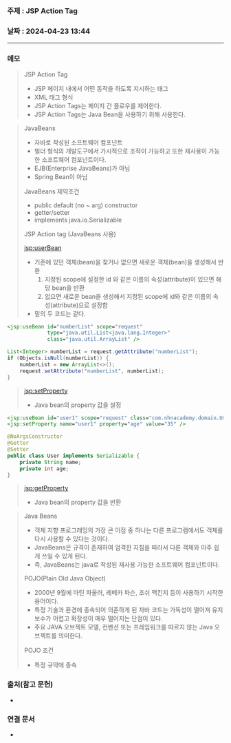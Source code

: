### 주제 : JSP Action Tag

### 날짜 : 2024-04-23 13:44
----
### 메모
> JSP Action Tag
> 	- JSP 페이지 내에서 어떤 동작을 하도록 지시하는 태그
> 	- XML 태그 형식
> 	- JSP Action Tags는 페이지 간 플로우를 제어한다.
> 	- JSP Action Tags는 Java Bean을 사용하기 위해 사용한다.

>JavaBeans
>	- 자바로 작성된 소프트웨어 컴포넌트
>	- 빌더 형식의 개발도구에서 가시적으로 조작이 가능하고 또한 재사용이 가능한 소프트웨어 컴포넌트이다.
>	- EJB(Enterprise JavaBeans)가 아님
>	- Spring Bean이 아님
> 
> JavaBeans 제약조건
> 	- public default (no ~ arg) constructor
> 	- getter/setter
> 	- implements java.io.Serializable
> 
> JSP Action tag (JavaBeans 사용)
> 
> <jsp:userBean>
> 	- 기존에 있던 객체(bean)을 찾거나 없으면 새로운 객체(bean)을 생성해서 반환
> 		1. 지정된 scope에 설정한 id 와 같은 이름의 속성(attribute)이 있으면 해당 bean을 반환
> 		2. 없으면 새로운 bean을 생성해서 지정된 scope에 id와 같은 이름의 속성(attribute)으로 설정함
> 	- 밑의 두 코드는 같다.
```jsp
<jsp:useBean id="numberList" scope="request"
             type="java.util.List<java.lang.Integer>"
             class="java.util.ArrayList" />
```
```java
List<Integer> numberList = request.getAttribute("numberList");
if (Objects.isNull(numberList)) {
    numberList = new ArrayList<>();
    request.setAttribute("numberList", numberList);
}
```
> <jsp:setProperty>
> 	- Java bean의 property 값을 설정
```jsp
<jsp:useBean id="user1" scope="request" class="com.nhnacademy.domain.User" />
<jsp:setProperty name="user1" property="age" value="35" />
```
```java
@NoArgsConstructor
@Getter
@Setter
public class User implements Serializable {
    private String name;
    private int age;
}
```
> <jsp:getProperty>
> 	- Java bean의 property 값을 반환

> Java Beans
> 	- 객체 지향 프로그래밍의 가장 큰 이점 중 하나는 다른 프로그램에서도 객체를 다시 사용할 수 있다는 것이다.
> 	- JavaBeans은 규격이 존재하여 엄격한 지침을 따라서 다른 객체와 아주 쉽게 쓰일 수 있게 된다.
> 	- 즉, JavaBeans는 java로 작성된 재사용 가능한 소프트웨어 컴포넌트이다.
> 
> POJO(Plain Old Java Object)
> 	- 2000년 9월에 마틴 파울러, 레베카 파슨, 조쉬 맥킨지 등이 사용하기 시작한 용어이다.
> 	- 특정 기술과 환경에 종속되어 의존하게 된 자바 코드는 가독성이 떨어져 유지보수가 어렵고 확장성이 매우 떨어지는 단점이 있다.
> 	- 주요 JAVA 오브젝트 모델, 컨벤션 또는 프레임워크를 따르지 않는 Java 오브젝트를 의미한다.
> 
> POJO 조건
> 	- 특정 규약에 종속
### 출처(참고 문헌)
-

### 연결 문서
-
